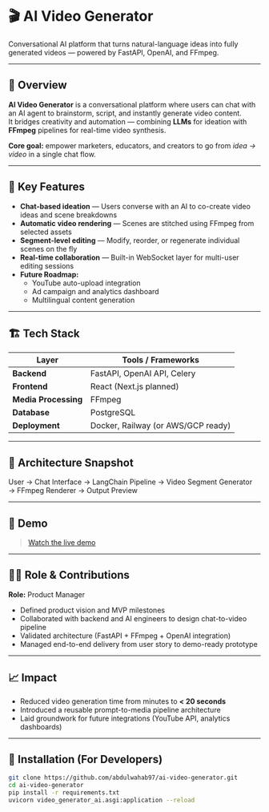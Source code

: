 # 🎬 AI Video Generator

Conversational AI platform that turns natural-language ideas into fully generated videos — powered by FastAPI, OpenAI, and FFmpeg.

---

## 🚀 Overview

**AI Video Generator** is a conversational platform where users can chat with an AI agent to brainstorm, script, and instantly generate video content.  
It bridges creativity and automation — combining **LLMs** for ideation with **FFmpeg** pipelines for real-time video synthesis.

**Core goal:** empower marketers, educators, and creators to go from *idea → video* in a single chat flow.

---

## 🧠 Key Features

- **Chat-based ideation** — Users converse with an AI to co-create video ideas and scene breakdowns  
- **Automatic video rendering** — Scenes are stitched using FFmpeg from selected assets  
- **Segment-level editing** — Modify, reorder, or regenerate individual scenes on the fly  
- **Real-time collaboration** — Built-in WebSocket layer for multi-user editing sessions  
- **Future Roadmap:**  
  - YouTube auto-upload integration  
  - Ad campaign and analytics dashboard  
  - Multilingual content generation

---

## 🏗️ Tech Stack

| Layer | Tools / Frameworks |
|-------|--------------------|
| **Backend** | FastAPI, OpenAI API, Celery |
| **Frontend** | React (Next.js planned) |
| **Media Processing** | FFmpeg |
| **Database** | PostgreSQL |
| **Deployment** | Docker, Railway (or AWS/GCP ready) |

---

## 🧩 Architecture Snapshot

User → Chat Interface → LangChain Pipeline → Video Segment Generator → FFmpeg Renderer → Output Preview

---

## 🎥 Demo

> [Watch the live demo](https://drive.google.com/file/d/1KXpaHQLeq0IA5panG_2vsKjr7sE6Hg-x/view?usp=drive_link)


---

## 🧑‍💼 Role & Contributions

**Role:** Product Manager  
- Defined product vision and MVP milestones  
- Collaborated with backend and AI engineers to design chat-to-video pipeline  
- Validated architecture (FastAPI + FFmpeg + OpenAI integration)  
- Managed end-to-end delivery from user story to demo-ready prototype  

---

## 📈 Impact

- Reduced video generation time from minutes to **< 20 seconds**  
- Introduced a reusable prompt-to-media pipeline architecture  
- Laid groundwork for future integrations (YouTube API, analytics dashboards)

---

## 🧰 Installation (For Developers)

```bash
git clone https://github.com/abdulwahab97/ai-video-generator.git
cd ai-video-generator
pip install -r requirements.txt
uvicorn video_generator_ai.asgi:application --reload
